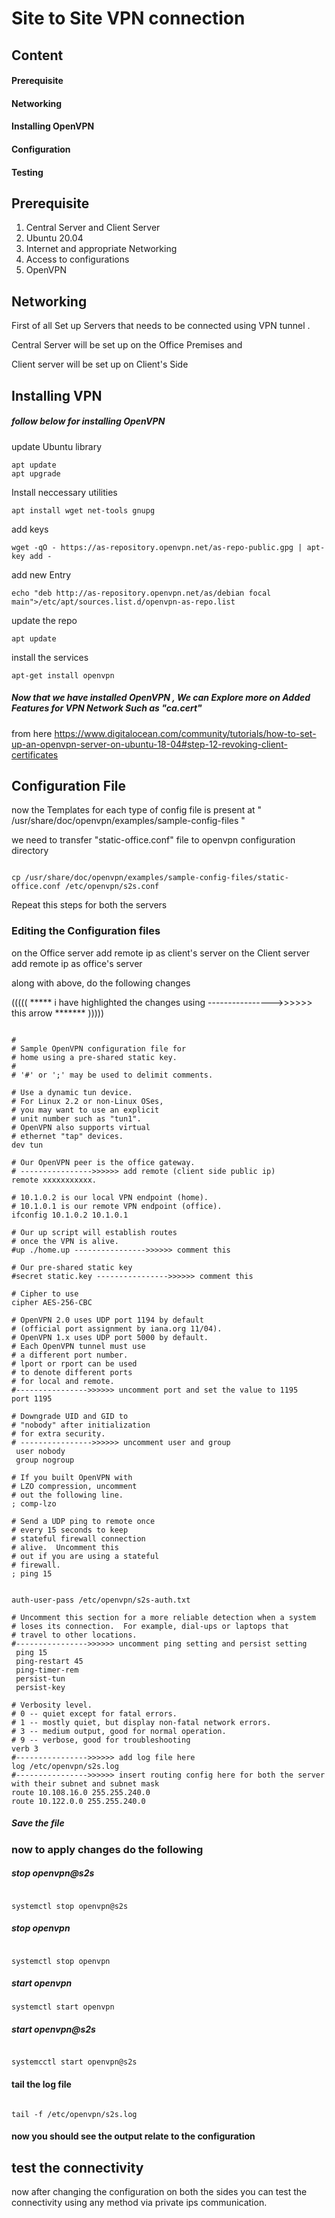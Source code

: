 # Site to Site VPN connection 

## Content 

#### Prerequisite 
#### Networking 
#### Installing OpenVPN
#### Configuration
#### Testing


## Prerequisite 

1. Central Server and Client Server 
2. Ubuntu 20.04
3. Internet and appropriate Networking 
4. Access to configurations
5. OpenVPN

## Networking 

First of all Set up Servers that needs to be connected using VPN tunnel .

Central Server will be set up on the Office Premises and 

Client server will be set up on Client's Side 

## Installing VPN

##### follow below for installing OpenVPN

update Ubuntu library 

```
apt update
apt upgrade

```
Install neccessary utilities 

```
apt install wget net-tools gnupg

```

add keys 

```
wget -qO - https://as-repository.openvpn.net/as-repo-public.gpg | apt-key add -

```

add new Entry 

```
echo "deb http://as-repository.openvpn.net/as/debian focal main">/etc/apt/sources.list.d/openvpn-as-repo.list

```

update the repo 

```
apt update
```

install the services 

```
apt-get install openvpn 

```

##### Now that we have installed OpenVPN , We can Explore more on Added Features for VPN Network Such as "ca.cert" 
from here https://www.digitalocean.com/community/tutorials/how-to-set-up-an-openvpn-server-on-ubuntu-18-04#step-12-revoking-client-certificates


## Configuration File 

now the Templates for each type of config file is present at " /usr/share/doc/openvpn/examples/sample-config-files "

we need to transfer "static-office.conf" file to openvpn configuration directory 


```

cp /usr/share/doc/openvpn/examples/sample-config-files/static-office.conf /etc/openvpn/s2s.conf

```

Repeat this steps for both the servers 


### Editing the Configuration files 

on the Office server add remote ip as client's server 
on the Client server add remote ip as office's server

along with above, do the following changes

((((( ***** i have highlighted the changes using ---------------->>>>>> this arrow ******* ))))) 

```

#
# Sample OpenVPN configuration file for
# home using a pre-shared static key.
#
# '#' or ';' may be used to delimit comments.

# Use a dynamic tun device.
# For Linux 2.2 or non-Linux OSes,
# you may want to use an explicit
# unit number such as "tun1".
# OpenVPN also supports virtual
# ethernet "tap" devices.
dev tun

# Our OpenVPN peer is the office gateway.
# ---------------->>>>>> add remote (client side public ip)
remote xxxxxxxxxxx. 

# 10.1.0.2 is our local VPN endpoint (home).
# 10.1.0.1 is our remote VPN endpoint (office).
ifconfig 10.1.0.2 10.1.0.1 

# Our up script will establish routes
# once the VPN is alive.
#up ./home.up ---------------->>>>>> comment this

# Our pre-shared static key
#secret static.key ---------------->>>>>> comment this 

# Cipher to use
cipher AES-256-CBC

# OpenVPN 2.0 uses UDP port 1194 by default
# (official port assignment by iana.org 11/04).
# OpenVPN 1.x uses UDP port 5000 by default.
# Each OpenVPN tunnel must use
# a different port number.
# lport or rport can be used
# to denote different ports
# for local and remote.
#---------------->>>>>> uncomment port and set the value to 1195
port 1195

# Downgrade UID and GID to
# "nobody" after initialization
# for extra security.
# ---------------->>>>>> uncomment user and group  
 user nobody
 group nogroup

# If you built OpenVPN with
# LZO compression, uncomment
# out the following line.
; comp-lzo

# Send a UDP ping to remote once
# every 15 seconds to keep
# stateful firewall connection
# alive.  Uncomment this
# out if you are using a stateful
# firewall.
; ping 15


auth-user-pass /etc/openvpn/s2s-auth.txt

# Uncomment this section for a more reliable detection when a system
# loses its connection.  For example, dial-ups or laptops that
# travel to other locations.
#---------------->>>>>> uncomment ping setting and persist setting
 ping 15
 ping-restart 45
 ping-timer-rem
 persist-tun
 persist-key

# Verbosity level.
# 0 -- quiet except for fatal errors.
# 1 -- mostly quiet, but display non-fatal network errors.
# 3 -- medium output, good for normal operation.
# 9 -- verbose, good for troubleshooting
verb 3
#---------------->>>>>> add log file here
log /etc/openvpn/s2s.log
#---------------->>>>>> insert routing config here for both the server with their subnet and subnet mask
route 10.108.16.0 255.255.240.0
route 10.122.0.0 255.255.240.0

```

##### Save the file 

### now to apply changes do the following 


##### stop openvpn@s2s

```

systemctl stop openvpn@s2s

```

##### stop openvpn 

```

systemctl stop openvpn 

```
##### start openvpn 

```
systemctl start openvpn 

```

##### start openvpn@s2s 


```

systemcctl start openvpn@s2s

```

#### tail the log file 

```

tail -f /etc/openvpn/s2s.log 

```

#### now you should see the output relate to the configuration 

## test the connectivity 

now after changing the configuration on both the sides you can test the connectivity using any method via private ips communication.
